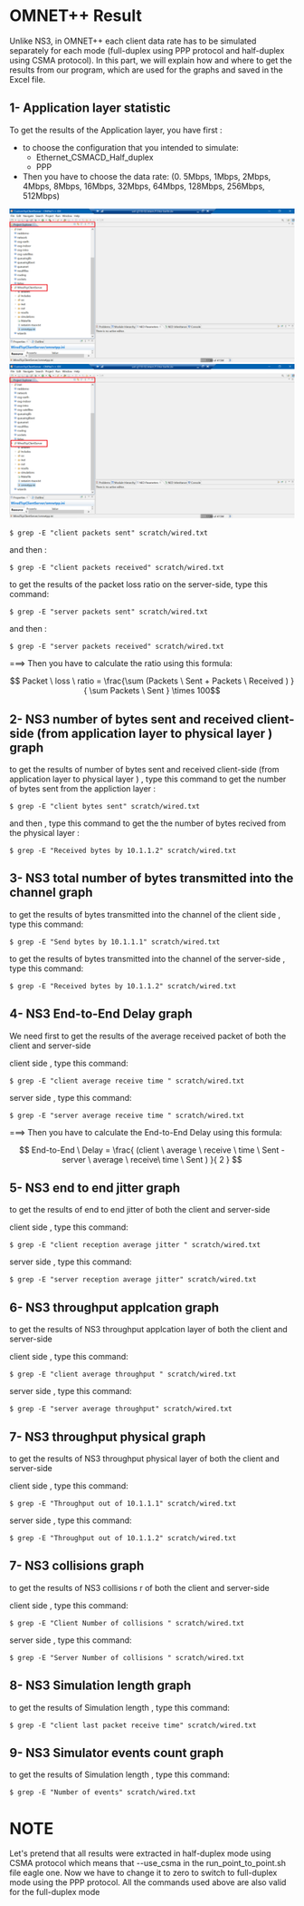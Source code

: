 

OMNET++ Result
======================
Unlike NS3, in OMNET++ each client data rate has to be simulated separately for each mode (full-duplex using PPP protocol and half-duplex using CSMA protocol). In this part, we will explain how and where to get the results from our program, which are used for the graphs and saved in the Excel file.


1- Application layer statistic
---------------------
To get the results of the Application layer, you have first : 
- to choose the configuration that you intended to  simulate:
    - Ethernet_CSMACD_Half_duplex
    - PPP
- Then you have to choose the data rate: (0. 5Mbps, 1Mbps, 2Mbps, 4Mbps, 8Mbps, 16Mbps, 32Mbps, 64Mbps, 128Mbps, 256Mbps, 512Mbps) 

![project_explorer.png](project_explorer.png?raw=true "Title")
![project_explorer.png](project_explorer.png?raw=true "Title")































```
$ grep -E "client packets sent" scratch/wired.txt
```
and then : 
```
$ grep -E "client packets received" scratch/wired.txt
```
to get the results of the packet loss ratio on the server-side, type this command:
```
$ grep -E "server packets sent" scratch/wired.txt
```
and then :
```
$ grep -E "server packets received" scratch/wired.txt 
```
===> Then you have to calculate  the ratio using this formula: 

 $$ Packet \  loss  \ ratio =  \frac{\sum (Packets  \ Sent + Packets  \ Received ) }{ \sum Packets  \ Sent } \times 100$$

2- NS3 number of bytes sent and received client-side (from application layer to physical layer )  graph 
---------------------
 
to get the results of  number of bytes sent and received client-side (from application layer to physical layer ) , type this command to get the number of bytes sent from the appliction layer :
```
$ grep -E "client bytes sent" scratch/wired.txt
```
and then , type this command to get the the number of bytes recived from the physical layer :
```
$ grep -E "Received bytes by 10.1.1.2" scratch/wired.txt
```
3- NS3 total number of bytes transmitted into the channel graph 
---------------------
to get the results of bytes transmitted into the channel  of the client side   , type this command:
```
$ grep -E "Send bytes by 10.1.1.1" scratch/wired.txt
```
to get the results of bytes transmitted into the channel  of the server-side , type this command:
```
$ grep -E "Received bytes by 10.1.1.2" scratch/wired.txt
```
4- NS3 End-to-End Delay graph 
---------------------
We need first to get the results of the  average received packet of both the client and server-side 

client side , type this command:
```
$ grep -E "client average receive time " scratch/wired.txt
```
server side , type this command:
```
$ grep -E "server average receive time " scratch/wired.txt
```
===> Then you have to calculate  the  End-to-End Delay using this formula: 

 $$  End-to-End \   Delay =  \frac{ (client \ average \ receive \ time  \ Sent - server \ average \ receive\ time  \ Sent  ) }{ 2 } $$
 
 5-  NS3 end to end jitter  graph 
--------------------- 
to get the results of   end to end jitter of both the client and server-side 
 
client side , type this command:
```
$ grep -E "client reception average jitter " scratch/wired.txt
```
server side , type this command:
```
$ grep -E "server reception average jitter" scratch/wired.txt 
```
 
 
 6-  NS3 throughput applcation graph 
--------------------- 
 
 to get the results of  NS3 throughput applcation layer of both the client and server-side 
 
client side , type this command:
```
$ grep -E "client average throughput " scratch/wired.txt
```
server side , type this command:
```
$ grep -E "server average throughput" scratch/wired.txt 
```
 7-  NS3 throughput physical  graph 
--------------------- 
 
 to get the results of  NS3 throughput physical  layer of both the client and server-side 
 
client side , type this command:
```
$ grep -E "Throughput out of 10.1.1.1" scratch/wired.txt
```
server side , type this command:
```
$ grep -E "Throughput out of 10.1.1.2" scratch/wired.txt
```

 7-  NS3 collisions  graph 
--------------------- 
 
 to get the results of  NS3 collisions r of both the client and server-side 
 
client side , type this command:
```
$ grep -E "Client Number of collisions " scratch/wired.txt
```
server side , type this command:
```
$ grep -E "Server Number of collisions " scratch/wired.txt
```
 8-  NS3  Simulation length  graph 
--------------------- 
 to get the results of Simulation length  , type this command: 
```
$ grep -E "client last packet receive time" scratch/wired.txt
``` 
9-  NS3  Simulator events count  graph 
--------------------- 
 to get the results of Simulation length  , type this command: 
```
$ grep -E "Number of events" scratch/wired.txt
``` 
 NOTE
======================
Let's pretend that all results were extracted in half-duplex mode using CSMA protocol which means that --use_csma  in the  run_point_to_point.sh file eagle one. 
Now we have to change it to zero to switch to full-duplex mode using the PPP protocol. 
All the commands used above are also valid for the full-duplex mode 


